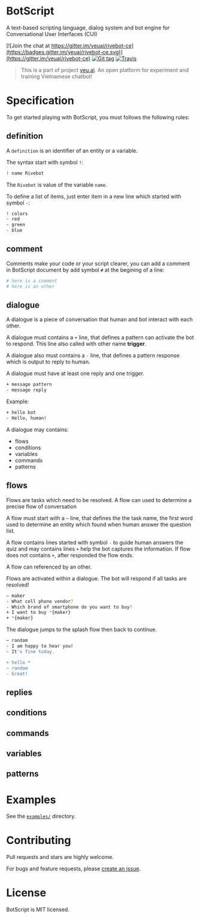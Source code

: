 # BotScript

A text-based scripting language, dialog system and bot engine for Conversational User Interfaces (CUI)

[![Join the chat at https://gitter.im/yeuai/rivebot-ce](https://badges.gitter.im/yeuai/rivebot-ce.svg)](https://gitter.im/yeuai/rivebot-ce)
[![Git tag](https://img.shields.io/github/tag/yeuai/botscript.svg)](https://github.com/yeuai/botscript)
[![Travis](https://travis-ci.org/yeuai/botscript.svg)](https://travis-ci.org/yeuai/botscript)

> This is a part of project [yeu.ai](https://github.com/yeuai). An open platform for experiment and training Vietnamese chatbot!

# Specification

To get started playing with BotScript, you must follows the following rules:

## definition

A `definition` is an identifier of an entity or a variable.

The syntax start with symbol `!`:

```bash
! name Rivebot
```

The `Rivebot` is value of the variable `name`.

To define a list of items, just enter item in a new line which started with symbol `-`:

```bash
! colors
- red
- green
- blue
```

## comment

Comments make your code or your script clearer, you can add a comment in BotScript document by add symbol `#` at the begining of a line:

```bash
# here is a comment
# here is an other
```

## dialogue

A dialogue is a piece of conversation that human and bot interact with each other. 

A dialogue must contains a `+` line, that defines a pattern can activate the bot to respond. This line also called with other name **trigger**.

A dialogue also must contains a `-` line, that defines a pattern response which is output to reply to human.

A dialogue must have at least one reply and one trigger.

```bash
+ message pattern
- message reply
```

Example:

```bash
+ hello bot
- Hello, human!
```

A dialogue may contains:

* flows
* conditions
* variables
* commands
* patterns

## flows

Flows are tasks which need to be resolved. A flow can used to determine a precise flow of conversation 

A flow must start with a `~` line, that defines the the task name, the first word used to determine an entity which found when human answer the question list.

A flow contains lines started with symbol `-` to guide human answers the quiz and may contains lines `+` help the bot captures the information. If flow does not contains `+`, after responded the flow ends.

A flow can referenced by an other.

Flows are activated within a dialogue. The bot will respond if all tasks are resolved!

```bash
~ maker
- What cell phone vendor?
- Which brand of smartphone do you want to buy?
+ I want to buy *{maker}
+ *{maker}
```

The dialogue jumps to the splash flow then back to continue.

```bash
~ random
- I am happy to hear you!
- It's fine today.

+ hello *
~ random
- Great!
```

## replies

## conditions

## commands

## variables

## patterns

# Examples

See the [`examples/`](./examples) directory.


Contributing
============

Pull requests and stars are highly welcome.

For bugs and feature requests, please [create an issue](https://github.com/yeuai/botscript/issues/new).

License
=======

BotScript is MIT licensed.

